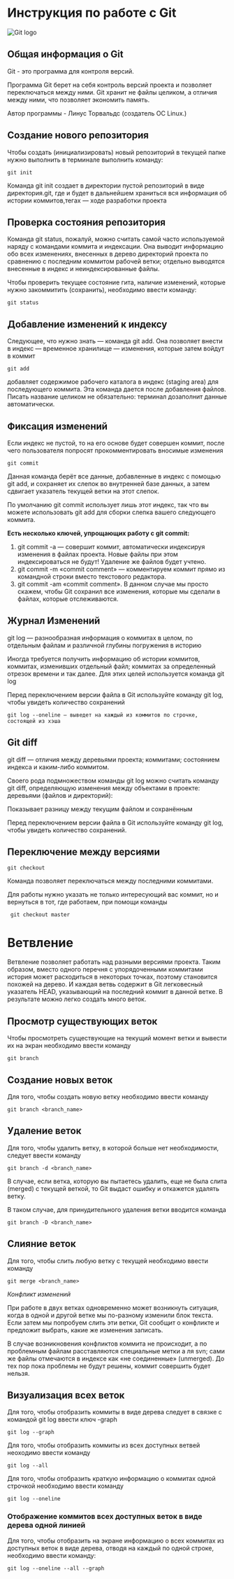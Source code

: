# **Инструкция по работе с Git**

![Git logo](Logo.jpeg)

## **Общая информация о Git**

Git - это программа для контроля версий. 

Программа Git  берет на себя контроль версий проекта и позволяет переключаться между ними. Git хранит не файлы целиком, а отличия между ними, что позволяет экономить память. 

Автор программы  - Линус Торвальдс (создатель ОС Linux.)


## **Создание нового репозитория**

Чтобы создать (инициализировать) новый репозиторий в текущей папке нужно выполнить в терминале выполнить команду: 

    git init

Команда git init создает в директории пустой репозиторий в виде директория.git, где и будет в дальнейшем храниться вся информация об истории коммитов,тегах — ходе разработки проекта

## **Проверка состояния репозитория**

Команда git status, пожалуй, можно считать самой часто используемой наряду с командами коммита и индексации. Она выводит информацию обо всех изменениях, внесенных в дерево директорий проекта по сравнению с последним коммитом рабочей
ветки; отдельно выводятся внесенные в индекс и неиндексированные
файлы.

Чтобы проверить текущее состояние гита, наличие изменений, которые нужно закоммитить (сохранить), необходимо ввести команду:

    git status


## **Добавление изменений к индексу**

Следующее, что нужно знать — команда git add. Она позволяет внести в индекс — временное хранилище — изменения, которые затем войдут в коммит

    git add 
добавляет содержимое рабочего каталога 
в индекс (staging area) для последующего коммита. Эта команда дается после добавления 
файлов. Писать название целиком не обязательно: терминал дозаполнит данные автоматически.

## **Фиксация изменений**

Если индекс не пустой, то на его основе будет совершен коммит, после чего пользователя попросят прокомментировать вносимые изменения
    
    git commit

Данная команда  берёт все данные, добавленные в индекс с помощью git add, и сохраняет их слепок во внутренней базе данных, а затем сдвигает указатель текущей ветки на этот слепок.

По умолчанию git commit использует лишь этот индекс, так что вы можете использовать git add для сборки слепка вашего следующего коммита.

**Есть несколько ключей, упрощающих работу с git commit:**

1. git commit -a — совершит коммит, автоматически индексируя изменения в файлах
проекта. Новые файлы при этом индексироваться не будут! Удаление же файлов
будет учтено.
2. git commit -m «commit comment» — комментируем коммит прямо из командной строки
вместо текстового редактора.
3. git commit -am «commit comment». В данном случае мы просто скажем, чтобы Git сохранил все изменения, которые мы сделали в файлах, которые отслеживаются.

## **Журнал Изменений**

git log — разнообразная информация о коммитах в целом, по отдельным файлам и различной глубины погружения в историю

Иногда требуется получить информацию об истории коммитов, коммитах, изменивших
отдельный файл; коммитах за определенный отрезок времени и так далее. Для этих
целей используется команда git log

Перед переключением версии файла в Git 
используйте команду git log, чтобы увидеть 
количество сохранений
    
    git log --oneline — выведет на каждый из коммитов по строчке, состоящей из хэша

## **Git diff**

git diff — отличия между деревьями проекта; коммитами; состоянием индекса и каким-либо коммитом.

Своего рода подмножеством команды git log можно считать команду git diff,
определяющую изменения между объектами в проекте: деревьями (файлов и
директорий):

Показывает разницу между текущим файлом 
и сохранённым

Перед переключением версии файла в Git 
используйте команду git log, чтобы увидеть 
количество сохранений.

## **Переключение между версиями**

    git checkout

Команда  позволяет переключаться между последними коммитами.

Для работы нужно указать не только  интересующий вас коммит, но и вернуться  в тот, где работаем, при помощи команды  
    
     git checkout master

# **Ветвление**

Ветвление позволяет работать над разными версиями проекта. Таким образом, вместо одного перечня с упорядоченными коммитами история может расходиться в некоторых точках, поэтому становится похожей на дерево. И каждая ветвь содержит в Git легковесный указатель HEAD, указывающий на последний коммит в данной ветке. В результате можно легко создать много веток.

## **Просмотр существующих веток**

Чтобы просмотреть существующие на текущий момент ветки и вывести их на экран необходимо ввести команду 
    
    git branch

## **Создание новых веток**

Для того, чтобы создать новую ветку необходимо ввести команду 
    
    git branch <branch_name>

## **Удаление веток**

Для того, чтобы удалить ветку, в которой больше нет необходимости, следует ввести команду 
    
    git branch -d <branch_name>

В случае, если ветка, которую вы пытаетесь удалить, еще не была слита (merged) с текущей веткой, то Git выдаст ошибку и откажется удалять ветку.

В таком случае, для принудительного удаления ветки вводится команда

    git branch -D <branch_name>
    
## **Слияние веток**

Для того, чтобы слить любую ветку с текущей необходимо ввести команду

    git merge <branch_name>

*Конфликт изменений*

При работе в двух ветках одновременно может  возникнуть ситуация, когда в одной и другой ветке мы по-разному изменили блок текста. 
Если затем мы попробуем слить эти ветки, Git сообщит о конфликте и предложит выбрать, какие же изменения записать.

В случае возникновения конфликтов коммита не происходит, а по проблемным файлам расставляются специальные метки а ля svn; сами же файлы отмечаются в индексе как «не соединенные» (unmerged). До тех пор пока проблемы не будут решены, коммит совершить будет нельзя.

## **Визуализация всех веток**

Для того, чтобы отобразить коммиты в виде дерева следует в связке с командой git log ввести ключ -graph

    git log --graph

Для того, чтобы отобразить коммиты из всех доступных ветвей неоходимо ввести команду 

    git log --all

Для того, чтобы отобразить краткую информацию о коммитах одной строчкой необходимо ввести команду 

    git log --oneline

### Отображение коммитов всех доступных веток в виде дерева одной линией

Для того, чтобы отобразить на экране информацию о всех коммитах из доступных веток в виде дерева, отводя на каждый по одной строке, необходимо ввести команду:

    git log --oneline --all --graph



